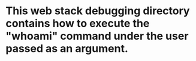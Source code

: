 # This web stack debugging directory contains how to execute the "whoami" command under the user passed as an argument.
